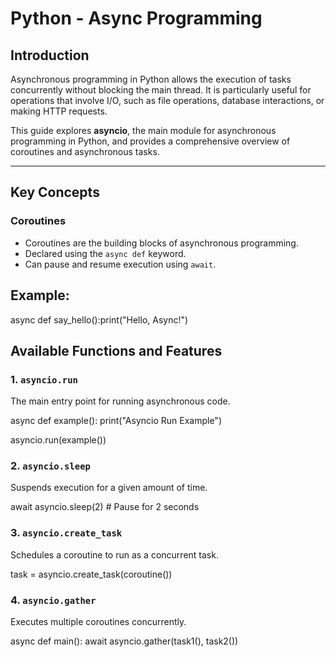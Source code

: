 # Python - Async Programming

## Introduction

Asynchronous programming in Python allows the execution of tasks concurrently without blocking the main thread. It is particularly useful for operations that involve I/O, such as file operations, database interactions, or making HTTP requests.

This guide explores **asyncio**, the main module for asynchronous programming in Python, and provides a comprehensive overview of coroutines and asynchronous tasks.

---

## Key Concepts

### Coroutines
- Coroutines are the building blocks of asynchronous programming.
- Declared using the `async def` keyword.
- Can pause and resume execution using `await`.

## Example:  
  async def say_hello():print("Hello, Async!")

## Available Functions and Features

### 1. `asyncio.run`  
The main entry point for running asynchronous code.


async def example():
    print("Asyncio Run Example")

asyncio.run(example())

### 2. `asyncio.sleep`  
  Suspends execution for a given amount of time.

await asyncio.sleep(2)  # Pause for 2 seconds

### 3. `asyncio.create_task`  
Schedules a coroutine to run as a concurrent task.

task = asyncio.create_task(coroutine())

### 4. `asyncio.gather`  
Executes multiple coroutines concurrently.


async def main():
await asyncio.gather(task1(), task2())